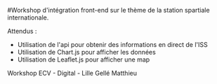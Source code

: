#Workshop d'intégration front-end sur le thème de la station spartiale internationale.

Attendus :
- Utilisation de l'api pour obtenir des informations en direct de l'ISS
- Utilisation de Chart.js pour afficher les données
- Utilisation de Leaflet.js pour afficher une map

Workshop ECV - Digital - Lille
Gellé Matthieu